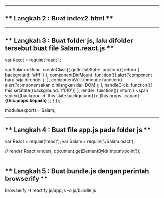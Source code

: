 
----------------
** Langkah 2 : Buat index2.html **
----------------

<html>
  <head>
    <title>Hello World</title>
  </head>
  <body>
     <div id="mount-point"></div>
     <script src="js/bundle.js"></script>
  </body>
</html>


----------------
** Langkah 3 : Buat folder js, lalu difolder tersebut buat file Salam.react.js **
----------------
var React = require('react');

var Salam = React.createClass({
    getInitialState: function(){
        return {
           background: '#fff'
        }
    },
    componentDidMount: function(){
        alert('component baru saja dirender');
    },
    componentWillUnmount: function(){
        alert('component akan dihilangkan dari DOM');
    },
    handleClick: function(){
        this.setState({background: '#0f0'})
    },
    render: function(){
      return (
        <span style={{background: this.state.background}}>
          {this.props.ucapan}
          <b onClick={this.handleClick}> {this.props.kepada}</b>
        </span>
      );
    }
  });

module.exports = Salam;


----------------
** Langkah 4 : Buat file app.js pada folder js **
----------------

var React = require('react');
var Salam = require('./Salam.react');

// render
React.render(<Salam ucapan="Selamat Siang" kepada="Azam"/>,
                document.getElementById('mount-point'));

----------------
** Langkah 5 : Buat bundle.js dengan perintah browserify **
----------------

browserify -t reactify js/app.js -o js/bundle.js
